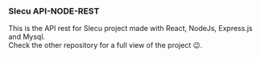 ### Slecu API-NODE-REST

This is the API rest for Slecu project made with React, NodeJs, Express.js and Mysql.    
Check the other repository for a full view of the project :wink:.    
